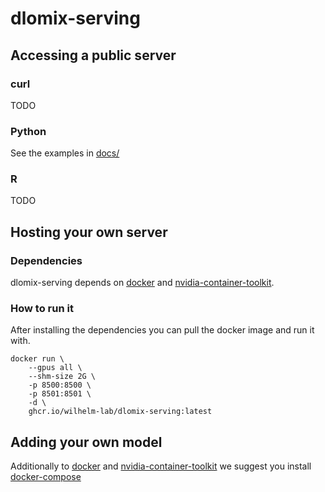 # dlomix-serving

## Accessing a public server
### curl
TODO

### Python
See the examples in [docs/]()

### R
TODO


## Hosting your own server

### Dependencies
dlomix-serving depends on [docker](https://docs.docker.com/engine/install/) and [nvidia-container-toolkit](https://docs.nvidia.com/datacenter/cloud-native/container-toolkit/overview.html).

### How to run it
After installing the dependencies you can pull the docker image and run it with. 
```
docker run \
    --gpus all \
    --shm-size 2G \
    -p 8500:8500 \
    -p 8501:8501 \
    -d \
    ghcr.io/wilhelm-lab/dlomix-serving:latest
```

## Adding your own model
Additionally to [docker](https://docs.docker.com/engine/install/) and [nvidia-container-toolkit](https://docs.nvidia.com/datacenter/cloud-native/container-toolkit/overview.html) we suggest you install [docker-compose](https://docs.docker.com/desktop/install/linux-install/)
